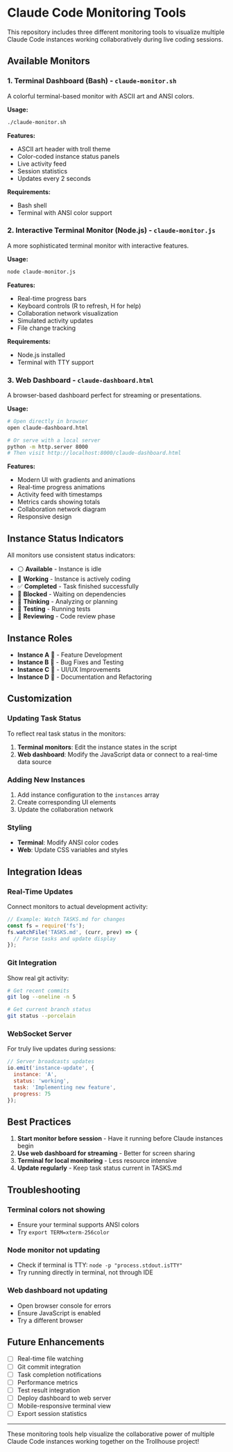 # Claude Code Monitoring Tools

This repository includes three different monitoring tools to visualize multiple Claude Code instances working collaboratively during live coding sessions.

## Available Monitors

### 1. Terminal Dashboard (Bash) - `claude-monitor.sh`

A colorful terminal-based monitor with ASCII art and ANSI colors.

**Usage:**
```bash
./claude-monitor.sh
```

**Features:**
- ASCII art header with troll theme
- Color-coded instance status panels
- Live activity feed
- Session statistics
- Updates every 2 seconds

**Requirements:**
- Bash shell
- Terminal with ANSI color support

### 2. Interactive Terminal Monitor (Node.js) - `claude-monitor.js`

A more sophisticated terminal monitor with interactive features.

**Usage:**
```bash
node claude-monitor.js
```

**Features:**
- Real-time progress bars
- Keyboard controls (R to refresh, H for help)
- Collaboration network visualization
- Simulated activity updates
- File change tracking

**Requirements:**
- Node.js installed
- Terminal with TTY support

### 3. Web Dashboard - `claude-dashboard.html`

A browser-based dashboard perfect for streaming or presentations.

**Usage:**
```bash
# Open directly in browser
open claude-dashboard.html

# Or serve with a local server
python -m http.server 8000
# Then visit http://localhost:8000/claude-dashboard.html
```

**Features:**
- Modern UI with gradients and animations
- Real-time progress animations
- Activity feed with timestamps
- Metrics cards showing totals
- Collaboration network diagram
- Responsive design

## Instance Status Indicators

All monitors use consistent status indicators:

- ⚪ **Available** - Instance is idle
- 🔵 **Working** - Instance is actively coding
- ✅ **Completed** - Task finished successfully
- 🔴 **Blocked** - Waiting on dependencies
- 🤔 **Thinking** - Analyzing or planning
- 🧪 **Testing** - Running tests
- 👀 **Reviewing** - Code review phase

## Instance Roles

- **Instance A** 🚀 - Feature Development
- **Instance B** 🐛 - Bug Fixes and Testing
- **Instance C** 🎨 - UI/UX Improvements
- **Instance D** 📝 - Documentation and Refactoring

## Customization

### Updating Task Status

To reflect real task status in the monitors:

1. **Terminal monitors**: Edit the instance states in the script
2. **Web dashboard**: Modify the JavaScript data or connect to a real-time data source

### Adding New Instances

1. Add instance configuration to the `instances` array
2. Create corresponding UI elements
3. Update the collaboration network

### Styling

- **Terminal**: Modify ANSI color codes
- **Web**: Update CSS variables and styles

## Integration Ideas

### Real-Time Updates

Connect monitors to actual development activity:

```javascript
// Example: Watch TASKS.md for changes
const fs = require('fs');
fs.watchFile('TASKS.md', (curr, prev) => {
  // Parse tasks and update display
});
```

### Git Integration

Show real git activity:

```bash
# Get recent commits
git log --oneline -n 5

# Get current branch status
git status --porcelain
```

### WebSocket Server

For truly live updates during sessions:

```javascript
// Server broadcasts updates
io.emit('instance-update', {
  instance: 'A',
  status: 'working',
  task: 'Implementing new feature',
  progress: 75
});
```

## Best Practices

1. **Start monitor before session** - Have it running before Claude instances begin
2. **Use web dashboard for streaming** - Better for screen sharing
3. **Terminal for local monitoring** - Less resource intensive
4. **Update regularly** - Keep task status current in TASKS.md

## Troubleshooting

### Terminal colors not showing
- Ensure your terminal supports ANSI colors
- Try `export TERM=xterm-256color`

### Node monitor not updating
- Check if terminal is TTY: `node -p "process.stdout.isTTY"`
- Try running directly in terminal, not through IDE

### Web dashboard not updating
- Open browser console for errors
- Ensure JavaScript is enabled
- Try a different browser

## Future Enhancements

- [ ] Real-time file watching
- [ ] Git commit integration
- [ ] Task completion notifications
- [ ] Performance metrics
- [ ] Test result integration
- [ ] Deploy dashboard to web server
- [ ] Mobile-responsive terminal view
- [ ] Export session statistics

---

These monitoring tools help visualize the collaborative power of multiple Claude Code instances working together on the Trollhouse project!
